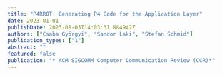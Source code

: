 ```yaml
---
title: "P4RROT: Generating P4 Code for the Application Layer"
date: 2023-01-01
publishDate: 2023-08-03T14:03:31.884942Z
authors: ["Csaba Györgyi", "Sandor Laki", "Stefan Schmid"]
publication_types: ["1"]
abstract: ""
featured: false
publication: "* ACM SIGCOMM Computer Communication Review (CCR)*"
---
```


